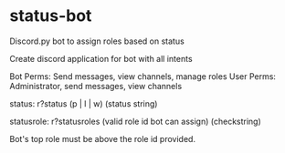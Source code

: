 # status-bot
 Discord.py bot to assign roles based on status
 
 Create discord application for bot with all intents
 
 Bot Perms: Send messages, view channels, manage roles
 User Perms: Administrator, send messages, view channels
 
 status: r?status (p | l | w) (status string)
 
 statusrole: r?statusroles (valid role id bot can assign) (checkstring)
 
 Bot's top role must be above the role id provided.
